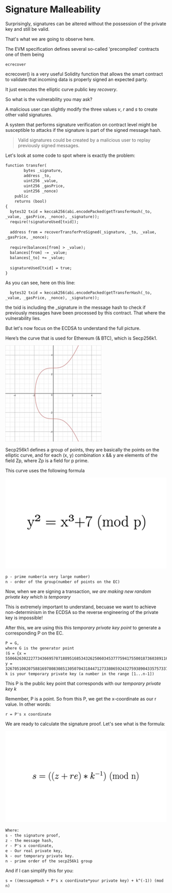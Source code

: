 # Signature Malleability

Surprisingly, signatures can be altered without the possession of the private key and still be valid.

That's what we are going to observe here.

The EVM specification defines several so-called 'precompiled' contracts one of them being

    ecrecover

ecrecover() is a very useful Solidity function that allows the smart contract to validate that incoming data is properly signed an expected party.

It just executes the elliptic curve public key *recovery*.

So what is the vulnerability you may ask?

A malicious user can slightly modify the three values *v*, *r* and *s* to create other valid signatures.

A system that performs signature verification on contract level might be susceptible to attacks if the signature is part of the signed message hash.

>Valid signatures could be created by a malicious user to replay previously signed messages.

Let's look at some code to spot where is exactly the problem:


    function transfer(
            bytes _signature,
            address _to,
            uint256 _value,
            uint256 _gasPrice,
            uint256 _nonce)
        public
        returns (bool)
    {
      bytes32 txid = keccak256(abi.encodePacked(getTransferHash(_to, _value, _gasPrice, _nonce), _signature));
      require(!signatureUsed[txid]);

      address from = recoverTransferPreSigned(_signature, _to, _value, _gasPrice, _nonce);

      require(balances[from] > _value);
      balances[from] -= _value;
      balances[_to] += _value;

      signatureUsed[txid] = true;
    }

As you can see, here on this line:

      bytes32 txid = keccak256(abi.encodePacked(getTransferHash(_to, _value, _gasPrice, _nonce), _signature));

the txid is including the _signature in the message hash to check if previously messages have been processed by this contract. That where the vulnerability lies.

But let's now focus on the ECDSA to understand the full picture.

Here’s the curve that is used for Ethereum (& BTC), which is Secp256k1.

![Alt text](image/Signature%20Malleability/secp256k1Curve.png)

Secp256k1 defines a group of points, they are basically the points on the elliptic curve, and for each (x, y) combination x && y are elements of the field Zp, where Zp is a field for p prime.

This curve uses the following formula

![Alt text](image/Signature%20Malleability/curveFormula.png)

    p - prime number(a very large number)
    n - order of the group(number of points on the EC)


Now, when we are signing a transaction, *we are making new random private key which is temporary*

This is extremely important to understand, becuase we want to achieve non-determinism in the ECDSA so the reverse engineering of the private key is impossible!

After this, we are using this this *temporary private key point* to generate a corresponding P on the EC.

    P = G,
    where G is the generator point
    (G = {x = 55066263022277343669578718895168534326250603453777594175500187360389116729240, y = 32670510020758816978083085130507043184471273380659243275938904335757337482424}),
    k is your temporary private key (a number in the range [1...n-1])

This P is the public key point that corresponds with our *temporary private key k*

Remember, P is a point. So from this P, we get the x-coordinate as our r value. In other words:

    r = P's x coordinate

We are ready to calculate the signature proof. Let's see what is the formula:

![Alt text](image/Signature%20Malleability/signatureProofFormula.png)


    Where:
    s - the signature proof,
    z - the message hash,
    r - P's x coordinate,
    e - Our real private key,
    k - our temporary private key.
    n - prime order of the secp256k1 group

And if I can simplify this for you:

    s = ((messageHash + P's x coordinate*your private key) + k^(-1)) (mod n)

